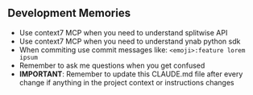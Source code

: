 ## Development Memories

- Use context7 MCP when you need to understand splitwise API
- Use context7 MCP when you need to understand ynab python sdk
- When commiting use commit messages like:
  `<emoji>:feature lorem ipsum`
- Remember to ask me questions when you get confused
- **IMPORTANT**: Remember to update this CLAUDE.md file after every change if anything in the project context or instructions changes
